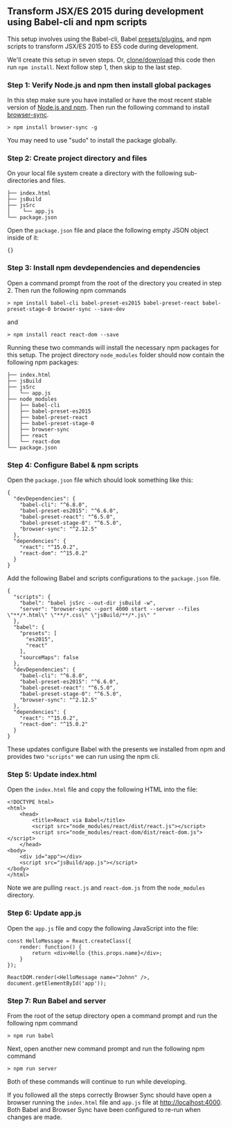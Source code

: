 ## Transform JSX/ES 2015 during development using Babel-cli and npm scripts

This setup involves using the Babel-cli, Babel [presets/plugins](http://babeljs.io/docs/plugins/), and npm scripts to transform JSX/ES 2015 to ES5 code during development.

We'll create this setup in seven steps. Or, [clone/download](https://github.com/codylindley/simple-react-babel-setup-4-webpages) this code then run `npm install`. Next follow step 1, then skip to the last step.

### Step 1: Verify Node.js and npm then install global packages

In this step make sure you have installed or have the most recent stable version of [Node.js and npm](https://nodejs.org/en/). Then run the following command to install [browser-sync](https://www.browsersync.io/).

```
> npm install browser-sync -g
```

You may need to use "sudo" to install the package globally.

### Step 2: Create project directory and files

On your local file system create a directory with the following sub-directories and files.

```
├── index.html
├── jsBuild
├── jsSrc
│    └── app.js
└── package.json
```

Open the `package.json` file and place the following empty JSON object inside of it:

```
{}
```

### Step 3: Install npm devdependencies and dependencies

Open a command prompt from the root of the directory you created in step 2. Then run the following npm commands

```
> npm install babel-cli babel-preset-es2015 babel-preset-react babel-preset-stage-0 browser-sync --save-dev
```

and

```
> npm install react react-dom --save
```

Running these two commands will install the necessary npm packages for this setup. The project directory `node_modules` folder should now contain the following npm packages:

```
├── index.html
├── jsBuild
├── jsSrc
│   └── app.js
├── node_modules
│   ├── babel-cli
│   ├── babel-preset-es2015
│   ├── babel-preset-react
│   ├── babel-preset-stage-0
│   ├── browser-sync
│   ├── react
│   └── react-dom
└── package.json
```

### Step 4: Configure Babel & npm scripts

Open the `package.json` file which should look something like this:

```
{
  "devDependencies": {
    "babel-cli": "^6.8.0",
    "babel-preset-es2015": "^6.6.0",
    "babel-preset-react": "^6.5.0",
    "babel-preset-stage-0": "^6.5.0",
    "browser-sync": "^2.12.5"
  },
  "dependencies": {
    "react": "^15.0.2",
    "react-dom": "^15.0.2"
  }
}
```

Add the following Babel and scripts configurations to the `package.json` file.

```
{
  "scripts": {
    "babel": "babel jsSrc --out-dir jsBuild -w",
    "server": "browser-sync --port 4000 start --server --files \"**/*.html\" \"**/*.css\" \"jsBuild/**/*.js\" "
  },
  "babel": {
    "presets": [
      "es2015",
      "react"
    ],
    "sourceMaps": false
  },
  "devDependencies": {
    "babel-cli": "^6.8.0",
    "babel-preset-es2015": "^6.6.0",
    "babel-preset-react": "^6.5.0",
    "babel-preset-stage-0": "^6.5.0",
    "browser-sync": "^2.12.5"
  },
  "dependencies": {
    "react": "^15.0.2",
    "react-dom": "^15.0.2"
  }
}
```

These updates configure Babel with the presents we installed from npm and provides two `"scripts"` we can run using the npm cli.

### Step 5: Update index.html

Open the `index.html` file and copy the following HTML into the file:

```
<!DOCTYPE html>
<html>
    <head>
		<title>React via Babel</title>
        <script src="node_modules/react/dist/react.js"></script>
        <script src="node_modules/react-dom/dist/react-dom.js"></script>
    </head>
<body>
    <div id="app"></div>
	<script src="jsBuild/app.js"></script>
</body>
</html>
```

Note we are pulling `react.js` and `react-dom.js` from the `node_modules` directory.

### Step 6: Update app.js

Open the `app.js` file and copy the following JavaScript into the file:

```
const HelloMessage = React.createClass({
	render: function() {
		return <div>Hello {this.props.name}</div>;
	}
});

ReactDOM.render(<HelloMessage name="Johnn" />, document.getElementById('app'));
```

### Step 7: Run Babel and server

From the root of the setup directory open a command prompt and run the following npm command

```
> npm run babel
```

Next, open another new command prompt and run the following npm command

```
> npm run server
```

Both of these commands will continue to run while developing.

If you followed all the steps correctly Browser Sync should have open a browser running the `index.html` file and `app.js` file at [http://localhost:4000](http://localhost:4000). Both Babel and Browser Sync have been configured to re-run when changes are made.
